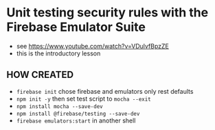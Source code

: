 # Unit testing security rules with the Firebase Emulator Suite

-  see https://www.youtube.com/watch?v=VDulvfBpzZE
-  this is the introductory lesson

## HOW CREATED

- `firebase init` chose firebase and emulators only rest defaults
- `npm init -y` then set test script to `mocha --exit`
- `npm install mocha --save-dev`
- `npm install @firebase/testing --save-dev`
- `firebase emulators:start` in another shell
